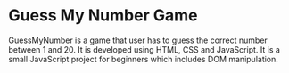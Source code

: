 # Guess My Number Game
GuessMyNumber is a game that user has to guess the correct number between 1 and 20. 
It is developed using HTML, CSS and JavaScript.
It is a small JavaScript project for beginners which includes DOM manipulation.

